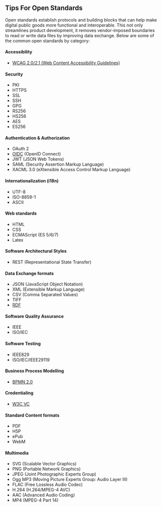 ## Tips For Open Standards
Open standards establish protocols and building blocks that can help make digital public goods more functional and interoperable. This not only streamlines product development, it removes vendor-imposed boundaries to read or write data files by improving data exchange. Below are some of the common open standards by category: 

#### Accessibility
* [WCAG 2.0/2.1 (Web Content Accessibility Guidelines)](https://www.w3.org/WAI/standards-guidelines/wcag/)

#### Security
* PKI
* HTTPS
* SSL
* SSH
* GPG
* RS256
* HS256
* AES
* ES256

#### Authentication & Authorization
* OAuth 2
* [OIDC](https://openid.net/connect/) (OpenID Connect)
* JWT (JSON Web Tokens)
* SAML (Security Assertion Markup Language)
* XACML 3.0 (eXtensible Access Control Markup Language)

#### Internationalization (i18n)
* UTF-8
* ISO-8859-1
* ASCII

#### Web standards
* HTML
* CSS
* ECMAScript (ES 5/6/7)
* Latex

#### Software Architectural Styles
* REST (Representational State Transfer)

#### Data Exchange formats 
* JSON (JavaScript Object Notation)
* XML (Extensible Markup Language)
* CSV (Comma Separated Values)
* TIFF
* [RDF](https://en.wikipedia.org/wiki/Resource_Description_Framework)

#### Software Quality Assurance
* IEEE
* ISO/IEC

#### Software Testing 
* IEEE829
* ISO/IEC/IEEE29119

#### Business Process Modelling
* [BPMN 2.0](https://www.omg.org/spec/BPMN/2.0/)

#### Credentialing
* [W3C VC](https://www.w3.org/TR/vc-data-model/)

#### Standard Content formats
* PDF
* H5P
* ePub
* WebM
 
 #### Multimedia
* SVG (Scalable Vector Graphics)
* PNG (Portable Network Graphics)
* JPEG (Joint Photographic Experts Group)
* Ogg MP3 (Moving Picture Experts Group: Audio Layer III)
* FLAC (Free Lossless Audio Codec)
* H.264 (H.264/MPEG-4 AVC)
* AAC (Advanced Audio Coding)
* MP4 (MPEG-4 Part 14)

